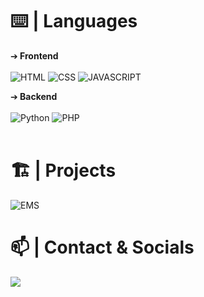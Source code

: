 

# ⌨️ | Languages

➔<b> Frontend<br><br></b>
![HTML](https://img.shields.io/badge/-HTML-f36619?&style=for-the-badge&logo=html5&logoColor=white)
![CSS](https://img.shields.io/badge/-CSS3-264de4?&style=for-the-badge&logo=css3&logoColor=white)
![JAVASCRIPT](https://img.shields.io/badge/-javascript-f7df1e?&style=for-the-badge&logo=javascript&logoColor=black)

➔<b> Backend<br><br></b>
![Python](https://img.shields.io/badge/-python-3771a2?&style=for-the-badge&logo=python&logoColor=white)
![PHP](https://img.shields.io/badge/-PHP-4f5b93?&style=for-the-badge&logo=php&logoColor=white)
<br><br>

# 🏗 | Projects
![EMS](https://img.shields.io/badge/-EMS-34444a?&style=for-the-badge&logo=data%3Aimage%2Fpng%3Bbase64%2CiVBORw0KGgoAAAANSUhEUgAAADIAAAAyCAYAAAAeP4ixAAAABGdBTUEAALGPC%2FxhBQAAACBjSFJNAAB6JgAAgIQAAPoAAACA6AAAdTAAAOpgAAA6mAAAF3CculE8AAAAB3RJTUUH5QwWFykhK5n%2FkwAAAAZiS0dEAP8A%2FwD%2FoL2nkwAAC91JREFUaN7VmQl0TXcex58IRlHVc2rL8pJIJMQWsQWNKBqjLWm1TaszVdU6muHlZVVqFKWJ0%2BqZntOqqTKosZOQIBEim4QgSpBYEqK2DkGSl5f1ve98fze5GoShLwz3nO%2B5Nzfv%2Fu%2Fv8%2F8t%2F%2BVqNI%2FgAKBIDjs7O02HDh00TZs21bi4uLRydHR0dXBwGEK9TvlTI3mvd6dOndp5eXlZtW3bVmNjY6Px9fW9q63HdsgLzWazcm1vb69p166dpnPnzn%2BisQO1Wu08rb19or2d7Tl7W5ublJEqt7O1KbGztb1ib2f3C3%2BznL8d5%2BTk1OGZZ57RdOzY8ba2HxvE%2BPHjlWvxgKenZ2MaNZzGRdH4m4SAc9du6OHjiwFvT4D3RyHw%2FjgMr4yfjJdfex0effrB0ckJhKpmJxzlsyEEavvCCy9o6C2NtbX1o4eRF%2FTp00e5Fi%2FQgHYEWMhevuHg6Ihew1%2FFK7O%2FxwebsxCQUYjAIxXQHzMj7Fg1ovMMSDp9DVH7c%2FHNik14Z%2BJkdO3WQ4DANlIJ9JK0y2tNmzZtHh2MNPzee%2B8p19J7jPcufOlOQsDdawj8FqxEwN5rCDoBBFNhOcCnucD0k8C3pytw6IoRWVfKcOBKOTKvVCKtoBjLd6Tizfcngh0Ceuc3wnzi4eFhzbY1zz%2F%2F%2FKOBMZlMtzxRC7GPwoC3JmBibC6CjhGAmp5jxtwzQER%2Bjb44Y0bMhTKcum5EbqEROVT2VSMOEirzSgWS8goxc%2BEieqc72CmlbDt45MiRVs7Ozg2fM2pjkhPsvfYESBAI7w%2F0CEilF7KBcIbQ3FNAZB4w7zQwM0dCyowZR6sQd64U%2By4YkUHtv0iIy0Yc%2BY8Rh38zIvNSGfZRC1dsRPeevegZuyKpcq1atdKMGDFCk5%2Bf3zAQkyZNUkCkOtHtjQnwjYTTgLc%2BREAKIY7QC8fNmE%2FjRZ%2BdMCP4iBn6w2boqMjscqSeL8XeX29XukBdMuIAoQRk3%2BVyRPy4Cp1d3STMTtEzXdu3b99wXjEYDLdCij01ghA33b18MHHrSeh%2FYR5km%2FElPTGP%2BRBOgMAskyK9nA%2BZsDTHiPRf7wapkVEBEk9lXCzj3wZ8Ej5LQKQALHV3d28iyd8gIKWlpcpgx3GiORvd4uDoBL%2BIn2koEHrYhPkEmMfEDiNU4EEC1EquQw5WIepMjdFp9SiduSNSgfZdrkBMVh4GDR0OvvOmDKgSzhZ7pbCwUGlAXMxGvTlOFHkMH42ARIbUQTM%2BF28QYtrBcgTGnoI%2BvRT6AyZFgdTMQxXYdc5QL0TqeQPWZZzE9mOXsbcOzH7CzFz4g3hE9OOgQYOsZHyxCKSkpEQzePBgTW19j5TB7pWZP9BQeuAQIY4Df2eO6JNvIGzJFuh3XUFgJsNrvwk6asHhMqQUlCo5cqeSzhYhcvUOrEw6qoCkEURgMi6VIyrzJDz7e0kVO8PiopWpjMUg0ghLYStCpLm498D41b9An8mqxESez2oVcoCG77mBaT8RJIEg%2B%2Fj3PoJkmLDoqBFp5%2B8NsmB1XC2IUQFRYOSa3vL%2FcDJsbW0qGAmvSURYBCLzKZkHsYK4MKwu9vQZhYCE69BnmDGHOTGbMHoaHJhahhBJ%2FmQDAtMJks57e6ux8rhBMSql4G4lnyvBmvRcxGZf%2FB1QCTt6heE146vvxSMgyMxnn31Wk5KSYtn4Icmm5IetTanXm5OgS6lEEA394jAwQ8IozVSjvXWuqaC0KmzINSi5UB%2BISIyve60q41IFvl0TwxG%2Fk4AsFTv69etnGUhtoo8mSOWQCdPY%2ByYE09AvWLXCpedTqnlPlenWOTS1EltOldT0%2FgNIAaoFSb9YgWXb0pQxRSajvXv3tu7SpUuDgIwlSLXPhOk0nCA0dC6rVqj0fnJ1vQpPqUCsCnLuAaUAsVxfKMey7Xvh6tZFPLKVBadJ3759GwTEV9YUg8fpodtThSAaOpdhFUqowD3Vd0lHTUsux%2FbTt3sk6dz9pcKkEWRx1G44u3QWkLVjxoyx6t%2B%2Fv2UgkuxsrDeT%2Fbqnrz%2BmxBmgT6zG50zy8GSC7KbxiXcrJLECy7NuYvOxQmzKLlTOu%2FKKFYP33EMqUCpB5i9epYwlLDT%2FEFtCQ0MtA5HyKxNFTuZyungOwkdrC2i8CTPojU8p3S4aXq%2BqoN9ZhuCdBgTHGxCeUIyoE0U0tAR7zt5fyQVGTA6bpaxV%2BO5PnnvuOcvKrzwsc52ePXta87zOwckZb0Zuo5GcstMTnwlIXFmNdjKkdlbdoepbCk6owKYTxez5EiSerZEYvTuvCHG5136%2FR4%2FIaD9s1GhOU2xvcv0%2FwOIBUd0QkIUUw%2Bsjhpd5kL8eU3dUQBdfhel7OJ%2FafBZBy9Og217Ke9XK%2FfoUFF%2BBjceLFeMT8wXCoJyX7j6M72LSCVSs%2FJ1Eb3y3Pl6tWGndu3dvTRjLJ441eWKrcerkzHa1p1zcPfCXRYcQGA8ax%2BoUb0TYynQEL0uCLvoqdDsIE2eqOdeRfkcl1mWX1OQIIeJyrmHxjkxOU%2BIQffhXQhgUJZy6Dv8Jk9WwChIbIiMjGwbEw%2B9T5drB2W0OvYIBb0xBQDQ9sJ0TRBqt31aOkNXZCF0SB%2F2K%2FdBtOI%2BpW4owNaYcU2MrMXUbvRJbhmX7ryIqqwBLErIQuSYO30anYGv2ZYaUAbvFS%2FTGwpXR6OymeCObYwd5bBtmq0htoKONHZPesaNWa58puTIqdDmN5OIplr2%2FzcRrAkVdR8i%2FjyJ0aSJCluxE8E%2B7Ebx0D5WkXH%2B%2BIg4L1sYrobT%2BQD4SzhQpeaFAcBW5NvU4vIf5yhS%2BkjPeSfLeOXPmNNxyV22oNlde1XI56tzVA2%2FM3QFdDGFiCBJTTZkU6bZWEKoIQRt%2FQ9CGCwhafwH6DZfx9a7LiDvJMpxfjN0EkLMokRCbD%2BRhzDt%2FVeZXLLmrPD09W%2FBdlq9F1IfHjRsnO4fKUnfdunUC8jHdbmA5hku3vhj92WZMiWLobCXQFsLckuk2TaHm7TLSC8XKeKJKINakHquB4DKB7ScxpBxkJ7LBIASgZcuWmoEDB1r5%2Bfk14ksmEuJG7aJHNgrg1NkdPh9EYOK%2FLhEEFIGiq2%2FTVFFUNaZvK0NsbhG9UKIAxJ%2B8joU%2Fb1HCqXamm%2Bzq6uom44YcmZmZfxxEfZBLW41Mn2W5SaNXUf%2BkClUI3v8PQ2Ax1yn5Wnst3L1G4c%2F6FZiwpABTNlUpUIF3KHirCeuPlmDbsUv4bsNOvDsxQJlPMSeq2NZq8YQKMXToUMsgrKysFE%2FUQgyj0Xmq8XUgrjEZ3z99%2BnQj2ZjmvTWsZiVarQNcPbzR308P36nL8MbsXXjnq4N49%2BssvP3lXrwWvhH%2Bf5uNl18dUwug7DIeZ1uyMddSNjgaBEINp9atWwvES%2FVBUCV88QT1tzKpdHNzkw1sX%2F5vBQtBgb2dTbUS747OcHTpSrnDsZMrBFTGBwIU87cZHCfC%2BKxW3SqVIzU1tWHCSVxLo4beA0J0Xbwg0wb1kF0WSU7Z9%2BL%2FOvH5tx202nk8r%2Bbvt7Nkxzk6OETxf4tovI5L58HdunVrI89KOzNmzLD804I82KRJk7o54cOXn7kHhIRVDg1xEePVF6svlz1bMUy8JF4dO3asVY8ePZpymtFs%2BPDh1vIb2aCunYhqIiIi7mrjD0M0btxYgagTTveDyGM4DZNnZUNb%2FUZStzdVzZo1S1meSvjJPq4sjPz9%2FW99W6msrNRUVVUpGxwWD3LiCZY7NZxeuk843QbBcqyE0v168U6wBun5%2Bl4iH1Tu8MQDQbz44ouP98vSQyT2sIeBaNSo0ZMBIR8rBUKS7n9Up9sgvL29H89nsQeBkN6sU52GPmhiiyeaNWv2%2F4eQQ4V42MQWTzwxEHfkxAOX2CcOQj2eak%2FUgehJY3OfupyoB8SbBl99qiHk6NWrl%2BxN6WR1dz8IKc9PLIQcshvBuY8VDQ9UYZ4qT6iHGCkwnI1aE%2BBDahUnc0OeGk%2FUHRCbN2%2BubErLCO3j42PVokULjZeX19MDcec8ixDKuBIUFPRkTAAfYvv2qT9UkP8CjKcuHavQpOgAAAAldEVYdGRhdGU6Y3JlYXRlADIwMjEtMTItMjJUMjM6NDE6MTArMDA6MDCW7jpgAAAAJXRFWHRkYXRlOm1vZGlmeQAyMDIxLTEyLTIyVDIzOjQxOjEwKzAwOjAw57OC3AAAAABJRU5ErkJggg%3D%3D)

# 📫 | Contact & Socials
<p>
<a href="https://t.me/stehack" target="_blank"><img src="https://img.shields.io/badge/-telegram-2487d4?style=for-the-badge&logo=telegram&logoColor=white">
</p>
